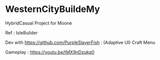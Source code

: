 # WesternCityBuildeMy 

HybridCasual Project for Moone

Ref : IsleBuilder

Dev with https://github.com/PurpleSlayerFish : (Adaptive UI) Craft Menu


Gameplay : https://youtu.be/tMX9nDzukq0
